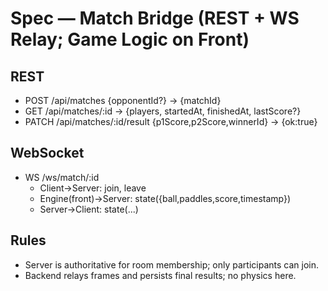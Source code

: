 # Spec — Match Bridge (REST + WS Relay; Game Logic on Front)

## REST
- POST  /api/matches {opponentId?} -> {matchId}
- GET   /api/matches/:id           -> {players, startedAt, finishedAt, lastScore?}
- PATCH /api/matches/:id/result {p1Score,p2Score,winnerId} -> {ok:true}

## WebSocket
- WS /ws/match/:id
  - Client->Server: join, leave
  - Engine(front)->Server: state({ball,paddles,score,timestamp})
  - Server->Client: state(...)

## Rules
- Server is authoritative for room membership; only participants can join.
- Backend relays frames and persists final results; no physics here.
